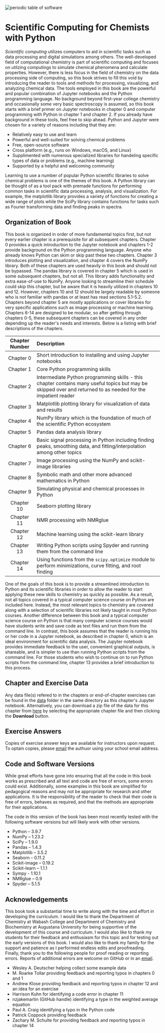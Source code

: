 ![periodic table of software](pt_scipy.svg)

# Scientific Computing for Chemists with Python

*Scientific computing* utilizes computers to aid in scientific tasks such as data processing and digital simulations among others. The well-developed field of computational chemistry is part of scientific computing and focuses on utilzing computings to simulate chemical phenomena and calculate properties. However, there is less focus in the field of chemistry on the data processing side of computing, so this book strives to fill this void by introducing the reader to tools and methods for processing, visualizing, and analyzing chemical data. The tools employed in this book are the powerful and popular combination of Jupyter notebooks and the Python programming language. No background beyond first-year college chemistry and occasionally some very basic spectroscopy is assumed, so this book starts with a brief primer on Jupyter notebooks in chapter 0 and computer programming with Python in chapter 1 and chapter 2. If you already have background in these tools, feel free to skip ahead. Python and Jupyter were chosen for a variety of reasons including that they are:

- Relatively easy to use and learn
- Powerful and well-suited for solving chemical problems
- Free, open-source software
- Cross platform (e.g., runs on Windows, macOS, and Linux)
- Supplimented with numerous specialized libraries for handeling specific types of data or problems (e.g., machine learning)
- Supported by a helpful and welcoming community

Learning to use a number of popular Python scientific libraries to solve chemical problems is one of the themes of this book. A Python library can be thought of as a tool pack with premade functions for performing common tasks in scientific data processing, analysis, and visualization. For example, the matplotlib library provides a variety of functions for creating a wide range of plots while the SciPy library contains functions for tasks such as Fourier transforming data and finding peaks in spectra.

## Organization of Book

This book is organized in order of more fundamental topics first, but not every earlier chapter is a prerequisite for all subsequent chapters. Chapter 0 provides a quick introduction to the Jupyter notebook and chapters 1-2 provide background on the Python programming language. Anyone who already knows Python can skim or skip past these two chapters. Chapter 3 introduces plotting and visualization, and chapter 4 covers the NumPy library. Both of these chapters are used heavily in this book and should not be bypassed. The pandas library is covered in chapter 5 which is used in some subsequent chapters, but not all. This library adds functionality and extra ease-of-use to NumPy. Anyone looking to streamline their schedule could skip this chapter, but be aware that it is heavily utilized in chapters 10 and 12. However, chapters 10 and 12 should be largely readable by someone who is not familiar with pandas or at least has read sections 5.1-5.2. Chapters beyond chapter 5 are mostly applications or cover libraries for very specific applications such as image processing or machine learning. Chapters 6-14 are designed to be modular, so after getting through chapters 0-5, these subsequent chapters can be covered in any order depending up the reader's needs and interests. Below is a listing with brief descriptions of the chapters.

| Chapter Number | Description |
|:-----:  | :---------- |
|Chapter 0| Short introduction to installing and using Jupyter notebooks |
|Chapter 1| Core Python programming skills |
|Chapter 2| Intermediate Python programming skills - this chapter contains many useful topics but may be skipped over and returned to as needed for the impatient reader |
|Chapter 3| Matplotlib plotting library for visualization of data and results |
|Chapter 4| NumPy library which is the foundation of much of the scientific Python ecosystem |
|Chapter 5| Pandas data analysis library |
|Chapter 6| Basic signal processing in Python including finding peaks, smoothing data, and fitting/interpolation among other topics |
|Chapter 7| Image processing using the NumPy and scikit-image libraries |
|Chapter 8| Symbolic math and other more advanced mathematics in Python |
|Chapter 9| Simulating physical and chemical processes in Python |
|Chapter 10| Seaborn plotting library |
|Chapter 11| NMR processing with NMRglue |
|Chapter 12| Machine learning using the scikit-learn library |
|Chapter 13| Writing Python scripts using Spyder and running them from the command line |
|Chapter 14| Using functions from the `scipy.optimize` module to perform minimizations, curve fitting, and root finding |


One of the goals of this book is to provide a streamlined introduction to Python and its scientific libraries in order to allow the reader to start applying these new skills to chemistry as quickly as possible. As a result, not all topics covered in a typical computer science course on Python are included here. Instead, the most relevant topics to chemistry are covered along with a selection of scientific libraries not likely taught in most Python courses. Another difference between this book and a typical computer science course on Python is that many computer science courses would have students write and save code as text files and run them from the command line. In contrast, this book assumes that the reader is running his or her code in a Jupyter notebook, as described in chapter 0, which is an ideal environment for scientific data analysis. The Jupyter notebook provides immediate feedback to the user, convenient graphical outputs, is shareable, and is simpler to use than running Python scripts from the command line. For those students who wish to continue on to run Python scripts from the command line, chapter 13 provides a brief introduction to this process.


## Chapter and Exercise Data

Any data file(s) refered to in the chapters or end-of-chapter exercises can be found in the [data](https://github.com/weisscharlesj/SciCompforChemists/tree/master/notebooks) folder in the same directory as this chapter's Jupyter notebook. Alternatively, you can download a zip file of the data for this chapter from [here](https://github.com/weisscharlesj/data_SciCompforChem) by selecting the appropriate chapter file and then clicking the **Download** button.

## Exercise Answers

Copies of exercise answer keys are available for instructors upon request. To optain copies, please [email](https://www.augie.edu/academics/majors-and-programs/chemistry/faculty) the authuor using your school email address.

## Code and Software Versions

While great efforts have gone into ensuring that all the code in this book works as prescribed and all text and code are free of errors, some errors could exist. Additionally, some examples in this book are simplified for pedagogical reasons and may not be appropriate for research and other applications. It is the responsibility of the reader to check that their code is free of errors, behaves as required, and that the methods are appropriate for their applications.

The code in this version of the book has been most recently tested with the following software versions but will likely work with other versions.

- Python – 3.9.7
- NumPy – 1.23.2
- SciPy – 1.9.0
- Pandas – 1.4.3
- Matplotlib – 3.5.2
- Seaborn – 0.11.2
- Scikit-image – 0.19.2
- Scikit-learn – 1.1.1
- Sympy - 1.10.1
- NMRglue – 0.9
- Spyder – 5.1.5


## Acknowledgements

This book took a substantial time to write along with the time and effort in developing the curriculum. I would like to thank the Department of Chemistry at Wabash College and Department of Chemistry and Biochemistry at Augustana University for being supportive of the development of this course and curriculum. I would also like to thank my students for their feedback and enthusiasm for this topic and for testing out the early versions of this book. I would also like to thank my family for the support and patience as I performed endless edits and proofreading. Finally, thank you to the following people for proof reading or reporting errors. Reports of additional errors are welcome on GitHub or in an [email](https://www.augie.edu/academics/majors-and-programs/chemistry/faculty).

- Wesley A. Deutscher helping collect some example data
- M. Roarke Tollar providing feedback and reporting typos in chapters 0 and 1
- Andrew Klose providing feedback and reporting typos in chapter 12 and an idea for an exercise
- Harrison Kuhn for identifying a code error in chapter 11
- nzjakemartin (GitHub handle) identifying a type in the weighted average equation 
- Paul A. Craig identifying a typo in the Python code
- Patrick Coppock providing feedback
- Zachary M. Schulte for providing feedback and reporting typos in chapter 14